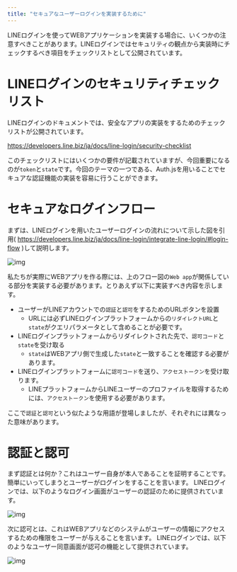 ```yaml
---
title: "セキュアなユーザーログインを実装するために"
---
```


LINEログインを使ってWEBアプリケーションを実装する場合に、いくつかの注意すべきことがあります。LINEログインではセキュリティの観点から実装時にチェックするべき項目をチェックリストとして公開されています。

# LINEログインのセキュリティチェックリスト

LINEログインのドキュメントでは、安全なアプリの実装をするためのチェックリストが公開されています。

https://developers.line.biz/ja/docs/line-login/security-checklist

このチェックリストにはいくつかの要件が記載されていますが、今回重要になるのが`token`と`state`です。今回のテーマの一つである、Auth.jsを用いることでセキュアな認証機能の実装を容易に行うことができます。

# セキュアなログインフロー

まずは、LINEログインを用いたユーザーログインの流れについて示した図を引用( https://developers.line.biz/ja/docs/line-login/integrate-line-login/#login-flow )して説明します。

![img](https://developers.line.biz/assets/img/web-login-flow.2af66354.svg)

私たちが実際にWEBアプリを作る際には、上のフロー図の`Web app`が関係している部分を実装する必要があります。とりあえず以下に実装すべき内容を示します。

- ユーザーがLINEアカウントでの`認証`と`認可`をするためのURLボタンを設置
  - URLには必ずLINEログインプラットフォームからの`リダイレクトURL`と`state`がクエリパラメータとして含めることが必要です。
- LINEログインプラットフォームからリダイレクトされた先で、`認可コード`と`state`を受け取る
  - `state`はWEBアプリ側で生成した`state`と一致することを確認する必要があります。
- LINEログインプラットフォームに`認可コード`を送り、`アクセストークン`を受け取ります。
  - LINEプラットフォームからLINEユーザーのプロファイルを取得するためには、`アクセストークン`を使用する必要があります。

ここで`認証`と`認可`という似たような用語が登場しましたが、それぞれには異なった意味があります。

# 認証と認可

まず認証とは何か？これはユーザー自身が本人であることを証明することです。簡単にいってしまうとユーザーがログインをすることを言います。
LINEログインでは、以下のようなログイン画面がユーザーの認証のために提供されています。

![img](https://developers.line.biz/assets/img/login-with-new-session.7620fe6f.png)

次に認可とは、これはWEBアプリなどのシステムがユーザーの情報にアクセスするための権限をユーザーが与えることを言います。
LINEログインでは、以下のようなユーザー同意画面が認可の機能として提供されています。

![img](https://developers.line.biz/assets/img/consent-screen-ja.54d8cffc.png)
